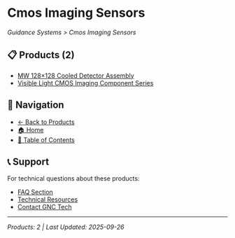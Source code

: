 # Cmos Imaging Sensors

*Guidance Systems > Cmos Imaging Sensors*

## 📋 Products (2)

- [MW 128×128 Cooled Detector Assembly](cooled-detector-assembly-mlz128ys.md)
- [Visible Light CMOS Imaging Component Series](cmos-imager-visible-light-gjkssjq.md)

## 🔗 Navigation

- [← Back to Products](../../README.md)
- [🏠 Home](../../../README.md)
- [📑 Table of Contents](../../../Table-of-Contents.md)

## 📞 Support

For technical questions about these products:
- [FAQ Section](../../../faq/README.md)
- [Technical Resources](../../../resources/README.md)
- [Contact GNC Tech](https://www.gnc-tech.com/contact)

---
*Products: 2 | Last Updated: 2025-09-26*
